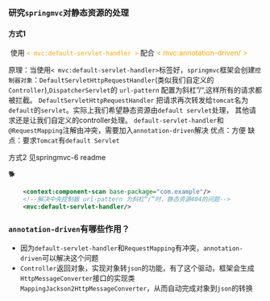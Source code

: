 ### 研究`springmvc`对静态资源的处理

#### 方式1

​    使用 <font color='orange'>`< mvc:default-servlet-handler >`</font> 配合 <font color='orange'>< mvc:annotation-driven/ ></font>

​    原理：当使用`< mvc:default-servlet-handler>`标签好，`springmvc`框架会创建`控制器对象`：
​        `DefaultServletHttpRequestHandler`(类似我们自定义的`Controller`),`DispatcherServlet`的  `url-pattern` 配置为斜杠”/“,这样所有的请求都被拦截。    `DefaultServletHttpRequestHandler` 把请求再次转发给`tomcat`名为`default`的`servlet`。实际上我们希望静态资源由`default servlet`处理，
其他请求还是让我们自定义的controller处理。
`default-servlet-handler`和`@RequestMapping`注解由冲突，需要加入`annotation-driven`解决
 优点：方便
 缺点：要求`Tomcat`有`default Servlet`

方式2
    见springmvc-6 readme

:dog2: 

```xml
    <context:component-scan base-package="com.example"/>
    <!--解决中央控制器 url-pattern 为斜杠”/“时，静态资源404的问题-->
    <mvc:default-servlet-handler/>
```



### `annotation-driven`有哪些作用？

- 因为`default-servlet-handler`和`RequestMapping`有冲突，`annotation-driven`可以解决这个问题
- `Controller`返回对象，实现对象转`json`的功能，有了这个驱动，框架会生成`HttpMessageConverter`接口的实现类
        ` MappingJackson2HttpMessageConverter`，从而自动完成对象到`json`的转换